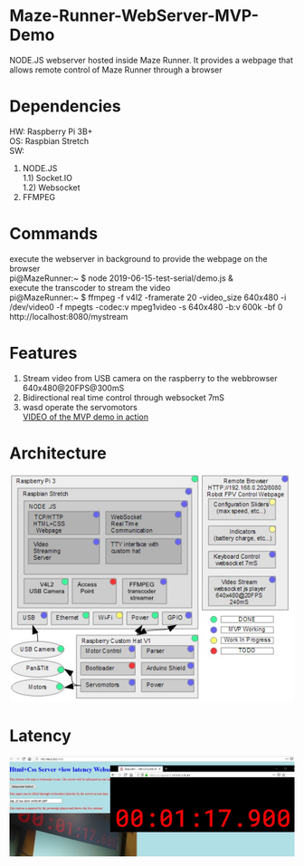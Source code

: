 # Maze-Runner-WebServer-MVP-Demo
NODE.JS webserver hosted inside Maze Runner. It provides a webpage that allows remote control of Maze Runner through a browser<br>

# Dependencies
HW: Raspberry Pi 3B+<br>
OS: Raspbian Stretch<br>
SW:
1) NODE.JS<br>
1.1) Socket.IO<br>
1.2) Websocket<br>
2) FFMPEG<br>

# Commands
execute the webserver in background to provide the webpage on the browser<br>
pi@MazeRunner:~ $ node 2019-06-15-test-serial/demo.js &<br>
execute the transcoder to stream the video<br>
pi@MazeRunner:~ $ ffmpeg -f v4l2 -framerate 20 -video_size 640x480 -i /dev/video0 -f mpegts -codec:v mpeg1video -s 640x480 -b:v 600k -bf 0 http://localhost:8080/mystream<br>

# Features 
1) Stream video from USB camera on the raspberry to the webbrowser 640x480@20FPS@300mS<br>
2) Bidirectional real time control through websocket 7mS<br>
3) wasd operate the servomotors<br>
[VIDEO of the MVP demo in action](https://www.youtube.com/watch?v=rEVTI9Kiidc)

# Architecture

![Architecture](https://github.com/OrsoEric/Maze-Runner-WebServer-MVP-Demo/blob/master/2019-06-22%20maze%20Runner%20Architecture.jpg)

# Latency

![Latency](https://github.com/OrsoEric/Maze-Runner-WebServer-MVP-Demo/blob/master/2019-06-23-mazeRUnner%20MVP%20Latency.jpg)
